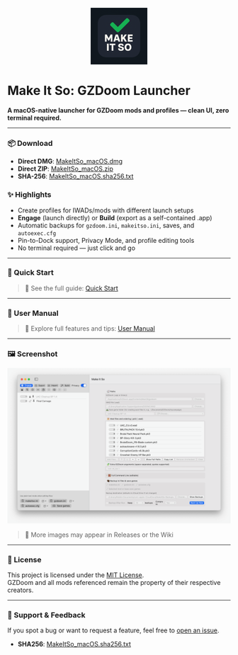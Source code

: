 <p align="center">
  <img src="assets/MakeItSoIcon.png" width="128" alt="Make It So icon">
</p>

# Make It So: GZDoom Launcher
**A macOS-native launcher for GZDoom mods and profiles — clean UI, zero terminal required.**

---

### 📦 Download

- **Direct DMG**: [MakeItSo_macOS.dmg](https://github.com/BobQuickSaveSmith/Make-It-So-GZDoom-Launcher/releases/latest/download/MakeItSo_macOS.dmg)
- **Direct ZIP**: [MakeItSo_macOS.zip](https://github.com/BobQuickSaveSmith/Make-It-So-GZDoom-Launcher/releases/latest/download/MakeItSo_macOS.zip)
- **SHA-256**: [MakeItSo_macOS.sha256.txt](https://github.com/BobQuickSaveSmith/Make-It-So-GZDoom-Launcher/releases/latest/download/MakeItSo_macOS.sha256.txt)

### ✨ Highlights

- Create profiles for IWADs/mods with different launch setups
- **Engage** (launch directly) or **Build** (export as a self-contained .app)
- Automatic backups for `gzdoom.ini`, `makeitso.ini`, saves, and `autoexec.cfg`
- Pin-to-Dock support, Privacy Mode, and profile editing tools
- No terminal required — just click and go

---

### 🚀 Quick Start

> 📄 See the full guide: [Quick Start](docs/MakeItSo_QuickStart.md)

---

### 📖 User Manual

> 📄 Explore full features and tips: [User Manual](docs/MakeItSo_Manual.md)

---

### 🖼 Screenshot

<p align="center">
  <img src="assets/screenshot_1.png" width="900" alt="App UI">
</p>

> 📸 More images may appear in Releases or the Wiki

---

### 📄 License

This project is licensed under the [MIT License](LICENSE).  
GZDoom and all mods referenced remain the property of their respective creators.

---

### 💬 Support & Feedback

If you spot a bug or want to request a feature, feel free to [open an issue](https://github.com/BobQuickSaveSmith/Make-It-So-GZDoom-Launcher/issues).
- **SHA256**: [MakeItSo_macOS.sha256.txt](https://github.com/BobQuickSaveSmith/Make-It-So-GZDoom-Launcher/releases/latest/download/MakeItSo_macOS.sha256.txt)
